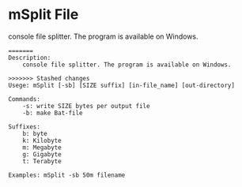 mSplit File
===========
console file splitter. The program is available on Windows.
```
=======
Description:
	console file splitter. The program is available on Windows.

>>>>>>> Stashed changes
Usege: mSplit [-sb] [SIZE suffix] [in-file_name] [out-directory]

Commands:
	-s: write SIZE bytes per output file
	-b: make Bat-file

Suffixes:
	b: byte
	k: Kilobyte
	m: Megabyte
	g: Gigabyte
	t: Terabyte
	
Examples: mSplit -sb 50m filename
```
